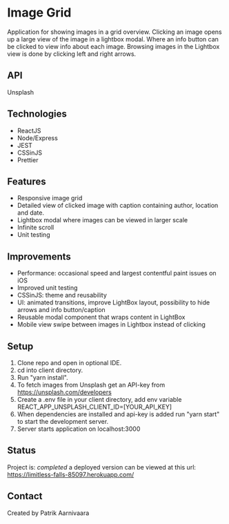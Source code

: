 # Image Grid
Application for showing images in a grid overview. Clicking an image opens up a large view of the image in a lightbox modal. Where an info button can be clicked to view info about each image. Browsing images in the Lightbox view is done by clicking left and right arrows.

## API
Unsplash

## Technologies
* ReactJS
* Node/Express
* JEST
* CSSinJS
* Prettier

## Features
* Responsive image grid
* Detailed view of clicked image with caption containing author, location and date.
* Lightbox modal where images can be viewed in larger scale
* Infinite scroll
* Unit testing

## Improvements
* Performance: occasional speed and largest contentful paint issues on iOS 
* Improved unit testing
* CSSinJS: theme and reusability
* UI: animated transitions, improve LightBox layout, possibility to hide arrows and info button/caption
* Reusable modal component that wraps content in LightBox
* Mobile view swipe between images in Lightbox instead of clicking  

## Setup
1. Clone repo and open in optional IDE. 
2. cd into client directory. 
3. Run "yarn install".
4. To fetch images from Unsplash get an API-key from  https://unsplash.com/developers
5. Create a .env file in your client directory, add env variable REACT_APP_UNSPLASH_CLIENT_ID=[YOUR_API_KEY]
6. When dependencies are installed and api-key is added run "yarn start" to start the development server. 
7. Server starts application on localhost:3000

## Status
Project is: _completed_ a deployed version can be viewed at this url: https://limitless-falls-85097.herokuapp.com/

## Contact
Created by Patrik Aarnivaara
